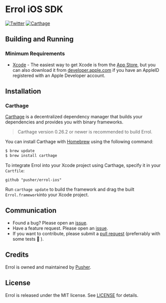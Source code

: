 # Errol iOS SDK

[![Twitter](https://img.shields.io/badge/twitter-@Pusher-blue.svg?style=flat)](http://twitter.com/Pusher)
[![Carthage](https://img.shields.io/badge/carthage-compatible-4BC51D.svg?style=flat)](https://github.com/Carthage/Carthage)

## Building and Running

### Minimum Requirements
* [Xcode](https://itunes.apple.com/us/app/xcode/id497799835) - The easiest way to get Xcode is from the [App Store](https://itunes.apple.com/us/app/xcode/id497799835?mt=12), but you can also download it from [developer.apple.com](https://developer.apple.com/) if you have an AppleID registered with an Apple Developer account.

## Installation

### Carthage

[Carthage](https://github.com/Carthage/Carthage) is a decentralized dependency manager that builds your dependencies and provides you with binary frameworks.

> Carthage version 0.26.2 or newer is recommended to build Errol.

You can install Carthage with [Homebrew](http://brew.sh/) using the following command:

```bash
$ brew update
$ brew install carthage
```

To integrate Errol into your Xcode project using Carthage, specify it in your `Cartfile`:

```ogdl
github "pusher/errol-ios"
```

Run `carthage update` to build the framework and drag the built `Errol.framework`into your Xcode project.

## Communication

- Found a bug? Please open an [issue](https://github.com/pusher/errol-ios/issues).
- Have a feature request. Please open an [issue](https://github.com/pusher/errol-ios/issues).
- If you want to contribute, please submit a [pull request](https://github.com/pusher/errol-ios/pulls) (preferrably with some tests 🙂 ).


## Credits

Errol is owned and maintained by [Pusher](https://pusher.com).


## License

Errol is released under the MIT license. See [LICENSE](https://github.com/pusher/errol-ios/blob/master/LICENSE) for details.
